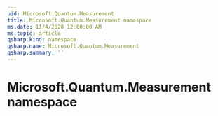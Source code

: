 ```yaml
---
uid: Microsoft.Quantum.Measurement
title: Microsoft.Quantum.Measurement namespace
ms.date: 11/4/2020 12:00:00 AM
ms.topic: article
qsharp.kind: namespace
qsharp.name: Microsoft.Quantum.Measurement
qsharp.summary: ''
---
```


# Microsoft.Quantum.Measurement namespace



